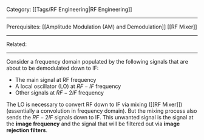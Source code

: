 Category: [[Tags/RF Engineering|RF Engineering]] 
___
Prerequisites: [[Amplitude Modulation (AM) and Demodulation]] [[RF Mixer]]
___
Related:
___
Consider a frequency domain populated by the following signals that are about to be demodulated down to IF: 
- The main signal at RF frequency
- A local oscillator (LO) at $RF-IF$ frequency
- Other signals at $RF - 2 IF$ frequency

The LO is necessary to convert RF down to IF via mixing ([[RF Mixer]]) (essentially a convolution in frequency domain). But the mixing process also sends the $RF-2IF$ signals down to IF. This unwanted signal is the signal at the **image frequency** and the signal that will be filtered out via **image rejection filters**. 

